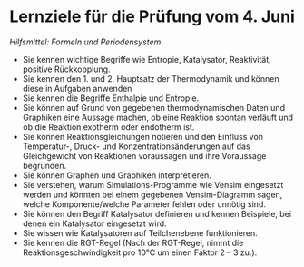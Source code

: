 # Lernziele für die Prüfung vom 4. Juni

_Hilfsmittel: Formeln und Periodensystem_

* Sie kennen wichtige Begriffe wie Entropie, Katalysator, Reaktivität, positive Rückkopplung.
* Sie kennen den 1. und 2. Hauptsatz der Thermodynamik und können diese in Aufgaben anwenden
* Sie kennen die Begriffe Enthalpie und Entropie.
* Sie können auf Grund von gegebenen thermodynamischen Daten und Graphiken eine Aussage machen, ob eine Reaktion spontan verläuft und ob die Reaktion exotherm oder endotherm ist.
* Sie können Reaktionsgleichungen notieren und den Einfluss von Temperatur-, Druck- und Konzentrationsänderungen auf das Gleichgewicht von Reaktionen voraussagen und ihre Voraussage begründen.
* Sie können Graphen und Graphiken interpretieren.
* Sie verstehen, warum Simulations-Programme wie Vensim eingesetzt werden und könnten bei einem gegebenen Vensim-Diagramm sagen, welche Komponente/welche Parameter fehlen oder unnötig sind.
* Sie können den Begriff Katalysator definieren und kennen Beispiele, bei denen ein Katalysator eingesetzt wird.
* Sie wissen wie Katalysatoren auf Teilchenebene funktionieren.
* Sie kennen die RGT-Regel (Nach der RGT-Regel, nimmt die Reaktionsgeschwindigkeit pro 10°C um einen Faktor 2 – 3 zu.).
